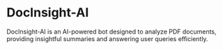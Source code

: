 # DocInsight-AI
DocInsight-AI is an AI-powered bot designed to analyze PDF documents, providing insightful summaries and answering user queries efficiently.
